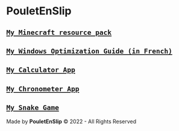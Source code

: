 # PouletEnSlip

## [`My Minecraft resource pack`](https://pouletenslip.github.io/pages/cotcot.md)

## [`My Windows Optimization Guide (in French)`](https://pouletenslip.github.io/opti/)

## [`My Calculator App`](https://github.com/PouletEnSlip/Calculator)

## [`My Chronometer App`](https://github.com/PouletEnSlip/Chronometer)

## [`My Snake Game`](https://github.com/PouletEnSlip/Snake)

Made by **PouletEnSlip** © 2022 - All Rights Reserved
